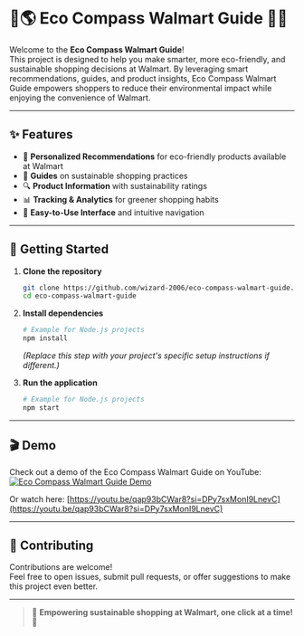 # 🧭🌎 Eco Compass Walmart Guide 🌱🛒

Welcome to the **Eco Compass Walmart Guide**!  
This project is designed to help you make smarter, more eco-friendly, and sustainable shopping decisions at Walmart. By leveraging smart recommendations, guides, and product insights, Eco Compass Walmart Guide empowers shoppers to reduce their environmental impact while enjoying the convenience of Walmart.

---

## ✨ Features

- 🛒 **Personalized Recommendations** for eco-friendly products available at Walmart
- 🌱 **Guides** on sustainable shopping practices
- 🔍 **Product Information** with sustainability ratings
- 📊 **Tracking & Analytics** for greener shopping habits
- 🚀 **Easy-to-Use Interface** and intuitive navigation

---

## 🚀 Getting Started

1. **Clone the repository**
   ```bash
   git clone https://github.com/wizard-2006/eco-compass-walmart-guide.git
   cd eco-compass-walmart-guide
   ```
2. **Install dependencies**
   ```bash
   # Example for Node.js projects
   npm install
   ```
   _(Replace this step with your project's specific setup instructions if different.)_

3. **Run the application**
   ```bash
   # Example for Node.js projects
   npm start
   ```

---

## 🎬 Demo

Check out a demo of the Eco Compass Walmart Guide on YouTube:  
[![Eco Compass Walmart Guide Demo](https://img.youtube.com/vi/qap93bCWar8/0.jpg)](https://youtu.be/qap93bCWar8?si=DPy7sxMonI9LnevC)

Or watch here: [https://youtu.be/qap93bCWar8?si=DPy7sxMonI9LnevC](https://youtu.be/qap93bCWar8?si=DPy7sxMonI9LnevC)

---

## 🤝 Contributing

Contributions are welcome!  
Feel free to open issues, submit pull requests, or offer suggestions to make this project even better.

---

> 🌟 **Empowering sustainable shopping at Walmart, one click at a time!** 🌟
